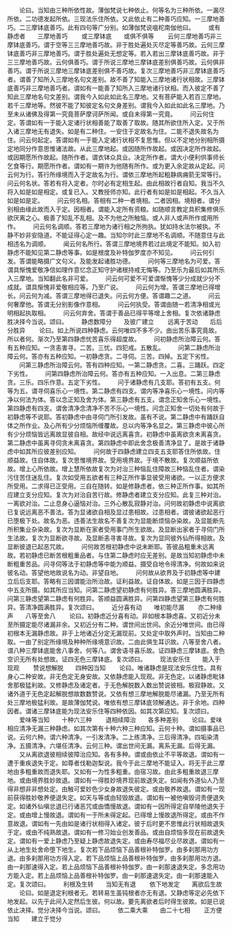 <!-- { "loadSidebar": true } -->
　　论曰。当知由三种所依性故。薄伽梵说七种依止。何等名为三种所依。一漏尽所依。二功德发起所依。三现法乐住所依。又此依止有二种善巧应知。一三摩地善巧。二三摩钵底善巧。此有四句等广分别。如薄伽梵说嗢柁南伽他曰。
　　或有静虑者　　三摩地善巧
　　或三摩钵底　　或俱不俱等
　　云何三摩地善巧非三摩钵底善巧。谓于空等三三摩地善巧故。非于胜处遍处灭尽定等善巧故。云何三摩钵底善巧非三摩地善巧。谓于胜处遍处无想定等。若入若出三摩钵底善巧故。非于三三摩地善巧故。云何俱善巧。谓于所说三摩地三摩钵底差别俱善巧故。云何俱非善巧。谓于所说三摩地三摩钵底差别俱不善巧故。复次三摩地善巧非三摩钵底善巧者。谓善了知所入三摩地名句文差别。故不善了知能入三摩地诸行状相故。三摩钵底善巧非三摩地善巧者。谓如有一能善了知所入三摩地诸行状相。而入彼定不善了知此三摩地名句文差别。谓我今入如此如此名三摩地。又有菩萨能入若百三摩地。若千三摩地等。然彼不能了知彼定名句文身差别。谓我今入如此如此名三摩地。乃至未从诸佛及得第一究竟菩萨摩诃萨所闻。或自未得第一究竟。
　　问云何住定。答谓如有一于能入定诸行状相善能了取善了取故。随其所欲住所入定。又于所入诸三摩地无有退失。如是有二种住。一安住于定故名为住。二能不退失故名为住。问云何起定。答谓如有一于能入定诸行状相不复思惟。但以不定地分别相所摄定地同分作意思惟诸法故。从此三摩地起。或因随所作故起。或因决定所作故起。或因期愿所作故起。随所作者。谓衣钵众具业。决定所作者。谓大小便利供事师长乞食等行。期愿所作者。谓如有一期许为他随有所作。或为更入余定故从定起。问云何为行。答行所缘境而入于定故名为行。谓依三摩地所起粗静病痈箭无常等行。问云何名状。答若有将入定者。尔时必有定相生起。由此相故行者自知。我当不久将入如是如是相定。或复已入。又教授师亦知。此行者有如是如是相起。不久当入如是如是定。
　　问云何名相。答相有二种一者境相。二者因相。境相者。谓分别相由缘此故而入于定。因相者。谓能入定所有资粮。如随顺言教定具积集修俱乐欲厌离之心。极善了知乱不乱相。及不为他之所触恼。或人非人或声所作或用所作。
　　问云何名调顺。答若三摩地为诸行相之所拘执。犹如持水法尔被执。不静不妙非安隐道。不能证得心定一趣。当知尔时此三摩地不名调顺。不随意住与此相违名为调顺。
　　闻云何名所行。答谓三摩地境界若过此境定不能知。如入初静虑不能知见第二静虑等事。如是根度及补特伽罗度亦不知见。
　　问云何引发。答谓能略摄广文句义。及能发起诸胜功德。
　　问何等三摩地名为可爱。答谓具惭愧爱敬净信如理作意忆念正知守护诸根持戒无悔等。乃至乐为最后如其所乐入三摩地。当知翻此名非可爱。
　　问云何可爱不可爱谓惭愧等少分成就少分不成就。谓具惭愧非爱敬相应等。乃至广说。
　　问云何为增。答谓三摩地已得增长。问云何为减。答谓三摩地得已退失。问云何方便。答谓趣二之道。
　　问云何奢摩他。答谓无分别影像作意相。
　　问云何执受。答谓由随一若清净相或光明相起执取相。
　　问云何弃舍。答谓于善品已得平等增上舍相。复次依诸静虑胜决择今当说。颂曰。
　　静虑数障分　　及彼广建立
　　远离于苦动　　后后分胜异
　　论曰。如上所说四种静虑。云何唯四不多不少。由出苦乐事究竟故。所以者何。渐次乃至第四静虑忧苦喜乐得超度故。
　　问初静虑所治障云何。答有五种应知。一贪恚害寻。二苦。三忧。四犯戒。五散乱。
　　问第二静虑所治障云何。答亦有五种应知。一初静虑贪。二寻伺。三苦。四掉。五定下劣性。
　　问第三静虑所治障云何。答有四种应知。一第二静虑贪。二喜。三踊跃。四定下劣性。
　　问第四静虑所治障云何。答亦有五种应知。一入出息。二第三静虑贪。三乐。四乐作意。五定下劣性。
　　问于诸静虑有几支耶。答初有五支。何等为五。谓寻伺喜乐心一境性。第二静虑有四支。谓内等净喜乐心一境性。问内等净以何法为体。答以念正知及舍为体。第三静虑有五支。谓念正知舍乐心一境性。第四静虑有四支。谓舍清净念清净不苦不乐心一境性。问念正知舍一切处有何故于初静虑等不说耶。答初静虑中由寻伺门所引发故。虽有不说。第二静虑中有踊跃自体之所作业。及心所有少分烦恼所缠覆故。总以内等净名显之。第三静虑中彼心所有少分烦恼皆远离故显彼自相。故经中说远离喜贪。初静虑中虽离欲贪未离喜贪。第二静虑中虽离寻伺贪未离喜贪。第四静虑中即此舍念极善清净显了。是故于诸静虑中如其所应彼差别应知。
　　问何故于四静虑建立四支五支耶答住所依故。住顺益故。住自体故。复次思惟境界故。受用境界故。于境不散故。复次顺益所依故。增上心所依故。增上慧所依故复次为对治三种恼乱住障故三种恼乱住者。谓染污住苦住迷乱住。复次如受用五欲者有三种正所作事显彼受用诸欲。一以正方便求所受用。二求得已正受用。三自在随转。如是修静虑者。依三种正所作事。如其所应建立支分应知。复次为对治自苦行故。修静虑者建立支分应知。此复三种对治。一离欲对治。二止息身心逼恼对治。三外心散乱寂静对治。问何故初静虑中说离欲已复说远离恶不善法。答为显诸欲自相及显过患相故。过患相者。谓彼诸欲起恶行已堕极下处。故名为恶。违善法生故名不善复次为显能断烦恼杂染故。及显能断先所积集业杂染故。复次为显断在家者受用事门所生欲故。及显断出家者于寻伺门所生法故。复次为显断欲寻故。及显断恚寻害寻故。复次为显同彼外仙所得相故。及显断彼退已起恶咒故。
　　问何故苦根初静虑中说未断耶。答彼品粗重未远离故。若初静虑已断苦根粗重品者。与住第二静虑时应无差别。是故当知初静虑中未断粗重苦品。问寻伺等法于初静虑等中能为顺益。摄受自地令得清净。何故如来说彼名动。答望他地故说名为动。非望自地。
　　问何故从欲界及于初静虑等中建立后后支耶。答略有三因谓能治所治故。证利益故。证自体故。如是三因于四静虑中五支所摄。如其所应当知。问第二静虑望初静虑有何胜异。答三摩地圆满胜异。问第三静虑望第二静虑有何胜异。答顺益圆满胜异。问第四静虑望第三静虑有何胜异。答清净圆满胜异。复次颂曰。
　　近分喜有动　　唯初能尽漏
　　亦二种缘声　　八等至舍八
　　论曰。初静虑近分喜有动。非如根本静虑喜。又初近分未至所摄定能尽诸漏非余。又初近分有二种。谓世间出世间。余近分唯世间。由已得初根本无漏静虑故。非于上地诸近分定无漏现前。又处定中取外声时。当知由二种取。一由了别定所缘境及种种所缘境意识故。二由此俱生耳识故。八等至舍八者。谓八种三摩钵底能舍八事舍。何等八。谓舍语寻喜乐故。证四静虑三摩钵底。舍色空识无所有处想故。证四无色三摩钵底。复次颂曰。
　　现法安乐住　　能入于现观
　　赞说想解脱　　四种因当知
　　论曰。唯诸静虑是现法安乐住性。具有身心二种安故。非无色定无身安故。又依静虑能入现观。非无色定。以诸静虑毗钵舍那极猛利故。又修静虑及诸定者。于无色解脱数入数出赞说彼相。极寂静故。又诸外道于无色定起解脱想故数数赞说。又依有想三摩地解脱能尽诸漏。乃至无所有处三摩地极猛利故。是故薄伽梵说。唯依有想三摩钵底领解通达。非于余地。四种因者。谓诸三摩钵底能为现法安乐住等四种依因。如其次第应知。复次颂曰。
　　爱味等当知　　十种六三种
　　退相续障治　　各多种差别
　　论曰。爱味相应清净无漏三种静虑。如其次第有十种六种三种应知。云何十种。谓如摄事品已说。云何六种。谓六种清净。一引发清净。二上练清净。三后得清净。四垢染清净。五摄清净。六堪任清净。云何三种。谓出世间无漏。离系无漏。后得无漏。
　　又从离欲退彼相续彼障治应知。各有多种。谓或由依止不平等故退。谓如有一遭于重疾退失于定。如尊者伐勒迦梨说。我今于此三摩地不能证入。将无于此三摩地由多粗重故而退失耶。又如有一为性多粗重。由宿习故。由此多粗重故退三摩地。或由境界胜妙故退。谓如有一得胜妙境界现前故退失定。如闻有外道仙人乃至得非想非非想处定。由触可爱妙色少女身故退失彼定。或由敬养故退。谓如有一现前获得胜妙敬养便退失定。如天与等或由轻毁故退。谓如有一被他嗔毁诃责便退失定。如诸外仙嗔忿退已行诸恶咒或由憍慢故退。谓如有一因所得定自举陵他退失于定。或由增上慢故退。谓如有一于所未得定起。已得增上慢故退所得定。或由不作意故退。谓如有一先由如是诸行状相得入诸定。彼于后时更不思惟此行状相故退失于定。或由不纯熟故退。谓如有一修习始业创发善品。或由自烦恼多现在前故退失定。谓如有一爱上静虑乃至疑上静虑故退失定。或由寿尽福尽业尽故退。谓如有一从上地生处舍命堕下地生。复次若下品烦恼下品善根补特伽罗。由多刹那用功方退。由多刹那用功方得入定。若下品烦恼上品善根补特伽罗。由多刹那用功方退。由一刹那速得入定。若上品烦恼下品善根补特伽罗。由一刹那速退失定。多念用功方能入定。若上品烦恼上品善根补特伽罗。由一刹那速退失定。由一刹那速能入定。复次颂曰。
　　利根及生转　　当知无有退
　　依下地发定　　离欲后生故
　　论曰。如是退定利根者无。若转易生虽钝根者亦无有退。又静虑等定必先依下地发起。以先于此间入定然后生彼。何以故。要先离欲者后时得生彼故。如是已说依止决择。觉分决择今当说。颂曰。
　　依二乘大乘　　由二十七相
　　正方便当知　　建立于觉分
